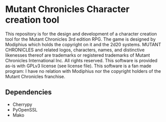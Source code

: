 # Mutant Chronicles Character creation tool #
This repository is for the design and development of a character creation tool for 
the Mutant Chronicles 3rd edition RPG.
The game is designed by Modiphius which holds the copyright on it and the 2d20 systems.
MUTANT CHRONICLES and related logos, characters, names, and distinctive likenesses thereof are trademarks or registered trademarks of Mutant Chronicles International Inc. All rights reserved.
This software is provided as-is with GPLv3 license (see license file).
This software is a fan made program: I have no relation with Modiphius nor the copyright holders of the Mutant Chronicles franchise.

## Dependencies
- Cherrypy
- PyOpenSSL
- Mako